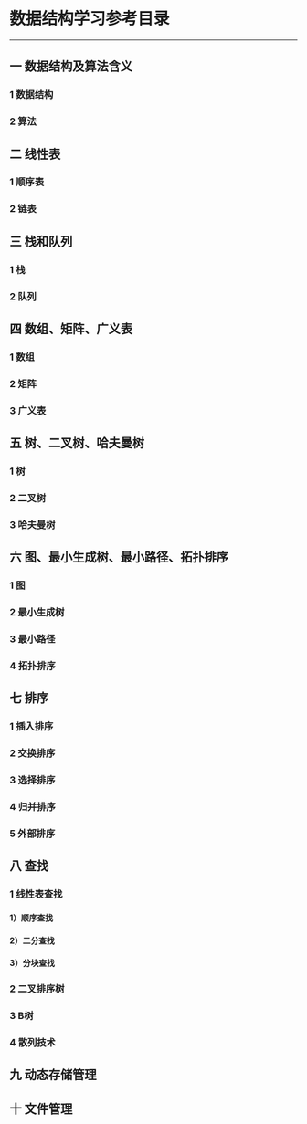 # 数据结构学习参考目录

------

## 一 数据结构及算法含义

### 1 数据结构

### 2 算法

## 二 线性表

### 1 顺序表

### 2 链表

## 三 栈和队列

### 1 栈

### 2 队列

## 四 数组、矩阵、广义表

### 1 数组

### 2 矩阵

### 3 广义表

## 五 树、二叉树、哈夫曼树

### 1 树

### 2 二叉树

### 3 哈夫曼树

## 六 图、最小生成树、最小路径、拓扑排序

### 1 图

### 2 最小生成树

### 3 最小路径

### 4 拓扑排序

## 七 排序

### 1 插入排序

### 2 交换排序

### 3 选择排序

### 4 归并排序

### 5 外部排序

## 八 查找

### 1 线性表查找

#### 1）顺序查找

#### 2）二分查找

#### 3）分块查找

### 2 二叉排序树

### 3 B树

### 4 散列技术

## 九 动态存储管理

## 十 文件管理

